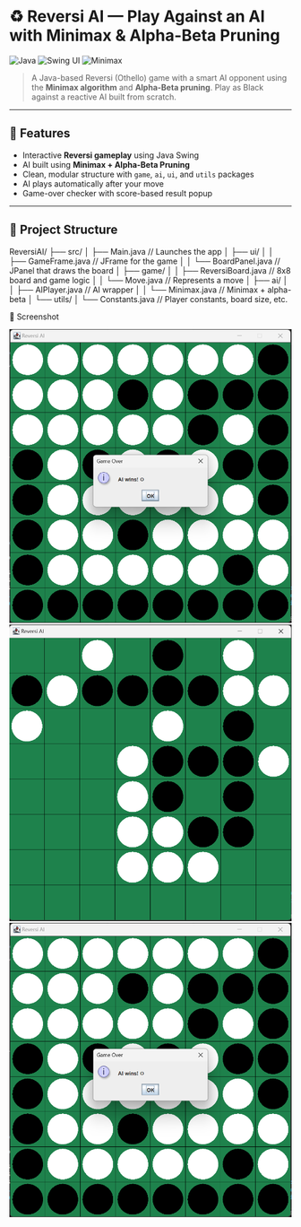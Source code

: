 # ♻️ Reversi AI — Play Against an AI with Minimax & Alpha-Beta Pruning

![Java](https://img.shields.io/badge/Java-ED8B00?style=flat&logo=java&logoColor=white)
![Swing UI](https://img.shields.io/badge/Swing%20UI-AI%20Game-blueviolet)
![Minimax](https://img.shields.io/badge/AI-Minimax%20%2B%20Alpha--Beta%20Pruning-green)

> A Java-based Reversi (Othello) game with a smart AI opponent using the **Minimax algorithm** and **Alpha-Beta pruning**. Play as Black against a reactive AI built from scratch.

---

## 🧠 Features

- Interactive **Reversi gameplay** using Java Swing
- AI built using **Minimax + Alpha-Beta Pruning**
- Clean, modular structure with `game`, `ai`, `ui`, and `utils` packages
- AI plays automatically after your move
- Game-over checker with score-based result popup

---

## 📁 Project Structure
ReversiAI/
├── src/
│   ├── Main.java                     // Launches the app
│   ├── ui/
│   │   ├── GameFrame.java           // JFrame for the game
│   │   └── BoardPanel.java          // JPanel that draws the board
│   ├── game/
│   │   ├── ReversiBoard.java        // 8x8 board and game logic
│   │   └── Move.java                // Represents a move
│   ├── ai/
│   │   ├── AIPlayer.java            // AI wrapper
│   │   └── Minimax.java             // Minimax + alpha-beta
│   └── utils/
│       └── Constants.java           // Player constants, board size, etc.


📸 Screenshot


![alt text](<Screenshot 2025-04-11 101500-1.png>)
![alt text](<Screenshot 2025-04-11 100804.png>)
![alt text](<Screenshot 2025-04-11 101500.png>)
